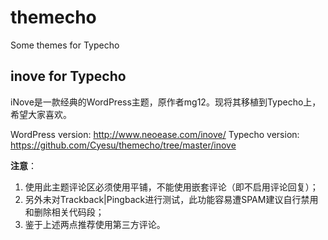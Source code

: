 # themecho

Some themes for Typecho

## inove for Typecho

iNove是一款经典的WordPress主题，原作者mg12。现将其移植到Typecho上，希望大家喜欢。

WordPress version: http://www.neoease.com/inove/
Typecho version: https://github.com/Cyesu/themecho/tree/master/inove


**注意**：
 1. 使用此主题评论区必须使用平铺，不能使用嵌套评论（即不启用评论回复）；
 2. 另外未对Trackback|Pingback进行测试，此功能容易遭SPAM建议自行禁用和删除相关代码段；
 3. 鉴于上述两点推荐使用第三方评论。
